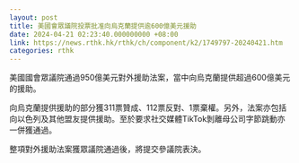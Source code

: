 ```yaml
---
layout: post
title: 美國會眾議院投票批准向烏克蘭提供逾600億美元援助
date: 2024-04-21 02:23:40.000000000 +08:00
link: https://news.rthk.hk/rthk/ch/component/k2/1749797-20240421.htm
categories: rthk
---
```


美國國會眾議院通過950億美元對外援助法案，當中向烏克蘭提供超過600億美元的援助。

向烏克蘭提供援助的部分獲311票贊成、112票反對、1票棄權。另外，法案亦包括向以色列及其他盟友提供援助。至於要求社交媒體TikTok剝離母公司字節跳動亦一併獲通過。
 
整項對外援助法案獲眾議院通過後，將提交參議院表決。
